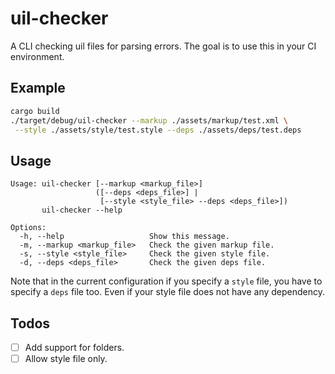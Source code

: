 # uil-checker

A CLI checking uil files for parsing errors. The goal is to use this in your CI environment.

## Example

```bash
cargo build
./target/debug/uil-checker --markup ./assets/markup/test.xml \
 --style ./assets/style/test.style --deps ./assets/deps/test.deps
```

## Usage

```
Usage: uil-checker [--markup <markup_file>]
                   ([--deps <deps_file>] |
                    [--style <style_file> --deps <deps_file>])
       uil-checker --help

Options:
  -h, --help                   Show this message.
  -m, --markup <markup_file>   Check the given markup file.
  -s, --style <style_file>     Check the given style file.
  -d, --deps <deps_file>       Check the given deps file.
```

Note that in the current configuration if you specify a `style` file,
you have to specify a `deps` file too. Even if your style file does
not have any dependency.

## Todos

* [ ] Add support for folders.
* [ ] Allow style file only.
